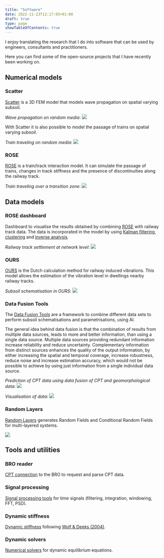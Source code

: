 ```yaml
---
title: "Software"
date: 2022-11-23T12:17:03+01:00
draft: true
type: page
showTableOfContents: true
---
```


<!-- title is already available from the headers -->

I enjoy translating the research that I do into software that can be used by engineers, consultants and practitioners.

Here you can find some of the open-source projects that I have recently been working on.


## Numerical models
### Scatter
[Scatter](https://bitbucket.org/DeltaresGEO/scatter/) is a 3D FEM model that models wave propagation on spatial varying subsoil.

_Wave propagation on random media_:
![](/RF_theta1_ani1.gif)

With Scatter it is also possible to model the passage of trains on spatial varying subsoil.

_Train traveling on random media_:
![](/scatter_rose.gif)


### ROSE
[ROSE](https://bitbucket.org/DeltaresGEO/rose/) is a train/track interaction model.
It can simulate the passage of trains, changes in track stiffness and the presence of discontinuities along the railway track.

_Train traveling over a transition zone_:
![](/TZ.gif)


## Data models
### ROSE dashboard
Dashboard to visualise the results obtained by combining [ROSE](#rose) with railway track data.
The data is incorporated in the model by using [Kalman filtering](https://en.wikipedia.org/wiki/Kalman_filter),
[clustering](https://en.wikipedia.org/wiki/Cluster_analysis) and
[inverse analysis](https://en.wikipedia.org/wiki/Inverse_problem).

_Railway track settlement at network level_:
![](/dashboard.gif)

### OURS
[OURS](https://github.com/rivm-syso/OURS/) is the Dutch calculation method for railway induced vibrations.
This model allows the estimation of the vibration level in dwellings nearby railway tracks.

_Subsoil schematisation in OURS_:
![](/ours.gif)


### Data Fusion Tools
The [Data Fusion Tools](https://bitbucket.org/DeltaresGEO/datafusiontools/) are a framework to
combine different data sets to perform subsoil schematisations and parametrisations, using AI.

The general idea behind data fusion is that the combination of results from multiple data sources,
leads to more and better information, than using a single data source.
Multiple data sources providing redundant information increase reliability and reduce uncertainty.
Complementary information from distinct sources enhances the quality of the output information,
by either increasing the spatial and temporal coverage, increase robustness,
reduce noise and increase estimation accuracy, which would not be possible to achieve by using
just information from a single individual data source.

_Prediction of CPT data using data fusion of CPT and geomorphological data_:
![](/CPTs.png)

_Visualisation of data_:
![](/data_fusion.gif)

### Random Layers
[Random Layers](https://bitbucket.org/DeltaresGEO/randomlayers) generates Random Fields and Conditional Random Fields
for multi-layered systems.

![](/RF.gif)

## Tools and utilities

### BRO reader
[CPT connection]([https://bitbucket.org/DeltaresGEO/bro_reader/)  to the BRO to request and parse CPT data.

### Signal processing
[Signal processing tools](https://bitbucket.org/DeltaresGEO/signalprocessing/) for time signals
(filtering, integration, windowing, FFT, PSD).

### Dynamic stiffness
[Dynamic stiffness](https://bitbucket.org/DeltaresGEO/wolfstiff/) following
[Wolf & Deeks (2004)](https://www.elsevier.com/books/foundation-vibration-analysis/wolf/978-0-7506-6164-5).

### Dynamic solvers
[Numerical solvers](https://bitbucket.org/DeltaresGEO/solvers/) for dynamic equilibrium equations.

